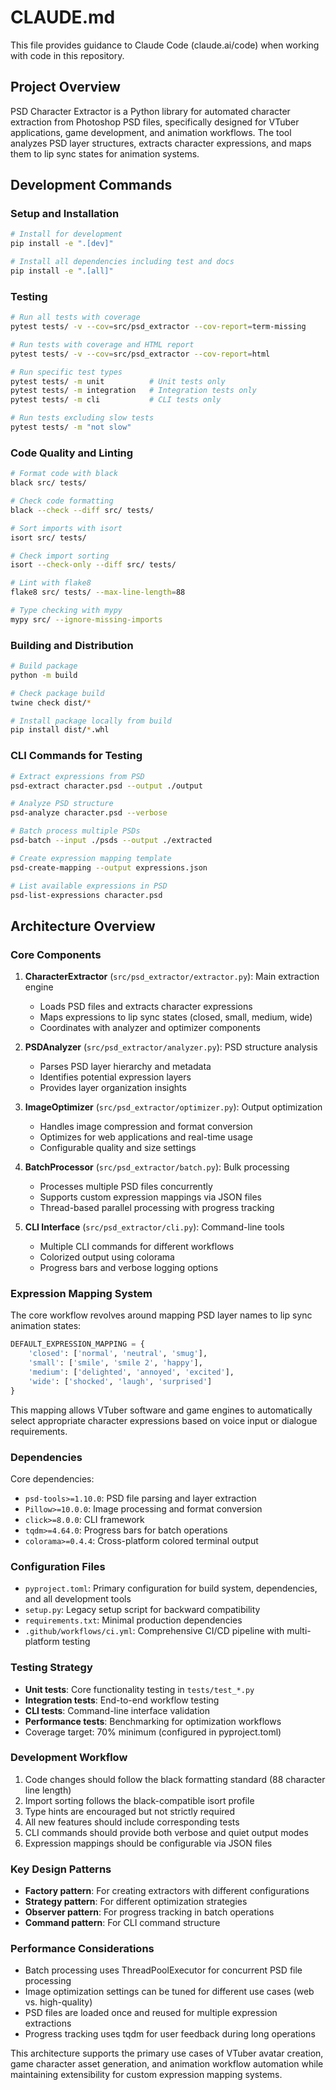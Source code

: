# CLAUDE.md

This file provides guidance to Claude Code (claude.ai/code) when working with code in this repository.

## Project Overview

PSD Character Extractor is a Python library for automated character extraction from Photoshop PSD files, specifically designed for VTuber applications, game development, and animation workflows. The tool analyzes PSD layer structures, extracts character expressions, and maps them to lip sync states for animation systems.

## Development Commands

### Setup and Installation
```bash
# Install for development
pip install -e ".[dev]"

# Install all dependencies including test and docs
pip install -e ".[all]"
```

### Testing
```bash
# Run all tests with coverage
pytest tests/ -v --cov=src/psd_extractor --cov-report=term-missing

# Run tests with coverage and HTML report
pytest tests/ -v --cov=src/psd_extractor --cov-report=html

# Run specific test types
pytest tests/ -m unit          # Unit tests only
pytest tests/ -m integration   # Integration tests only
pytest tests/ -m cli           # CLI tests only

# Run tests excluding slow tests
pytest tests/ -m "not slow"
```

### Code Quality and Linting
```bash
# Format code with black
black src/ tests/

# Check code formatting
black --check --diff src/ tests/

# Sort imports with isort
isort src/ tests/

# Check import sorting
isort --check-only --diff src/ tests/

# Lint with flake8
flake8 src/ tests/ --max-line-length=88

# Type checking with mypy
mypy src/ --ignore-missing-imports
```

### Building and Distribution
```bash
# Build package
python -m build

# Check package build
twine check dist/*

# Install package locally from build
pip install dist/*.whl
```

### CLI Commands for Testing
```bash
# Extract expressions from PSD
psd-extract character.psd --output ./output

# Analyze PSD structure
psd-analyze character.psd --verbose

# Batch process multiple PSDs
psd-batch --input ./psds --output ./extracted

# Create expression mapping template
psd-create-mapping --output expressions.json

# List available expressions in PSD
psd-list-expressions character.psd
```

## Architecture Overview

### Core Components

1. **CharacterExtractor** (`src/psd_extractor/extractor.py`): Main extraction engine
   - Loads PSD files and extracts character expressions
   - Maps expressions to lip sync states (closed, small, medium, wide)
   - Coordinates with analyzer and optimizer components

2. **PSDAnalyzer** (`src/psd_extractor/analyzer.py`): PSD structure analysis
   - Parses PSD layer hierarchy and metadata
   - Identifies potential expression layers
   - Provides layer organization insights

3. **ImageOptimizer** (`src/psd_extractor/optimizer.py`): Output optimization
   - Handles image compression and format conversion
   - Optimizes for web applications and real-time usage
   - Configurable quality and size settings

4. **BatchProcessor** (`src/psd_extractor/batch.py`): Bulk processing
   - Processes multiple PSD files concurrently
   - Supports custom expression mappings via JSON files
   - Thread-based parallel processing with progress tracking

5. **CLI Interface** (`src/psd_extractor/cli.py`): Command-line tools
   - Multiple CLI commands for different workflows
   - Colorized output using colorama
   - Progress bars and verbose logging options

### Expression Mapping System

The core workflow revolves around mapping PSD layer names to lip sync animation states:

```python
DEFAULT_EXPRESSION_MAPPING = {
    'closed': ['normal', 'neutral', 'smug'],
    'small': ['smile', 'smile 2', 'happy'],
    'medium': ['delighted', 'annoyed', 'excited'],
    'wide': ['shocked', 'laugh', 'surprised']
}
```

This mapping allows VTuber software and game engines to automatically select appropriate character expressions based on voice input or dialogue requirements.

### Dependencies

Core dependencies:
- `psd-tools>=1.10.0`: PSD file parsing and layer extraction
- `Pillow>=10.0.0`: Image processing and format conversion
- `click>=8.0.0`: CLI framework
- `tqdm>=4.64.0`: Progress bars for batch operations
- `colorama>=0.4.4`: Cross-platform colored terminal output

### Configuration Files

- `pyproject.toml`: Primary configuration for build system, dependencies, and all development tools
- `setup.py`: Legacy setup script for backward compatibility
- `requirements.txt`: Minimal production dependencies
- `.github/workflows/ci.yml`: Comprehensive CI/CD pipeline with multi-platform testing

### Testing Strategy

- **Unit tests**: Core functionality testing in `tests/test_*.py`
- **Integration tests**: End-to-end workflow testing
- **CLI tests**: Command-line interface validation
- **Performance tests**: Benchmarking for optimization workflows
- Coverage target: 70% minimum (configured in pyproject.toml)

### Development Workflow

1. Code changes should follow the black formatting standard (88 character line length)
2. Import sorting follows the black-compatible isort profile
3. Type hints are encouraged but not strictly required
4. All new features should include corresponding tests
5. CLI commands should provide both verbose and quiet output modes
6. Expression mappings should be configurable via JSON files

### Key Design Patterns

- **Factory pattern**: For creating extractors with different configurations
- **Strategy pattern**: For different optimization strategies
- **Observer pattern**: For progress tracking in batch operations
- **Command pattern**: For CLI command structure

### Performance Considerations

- Batch processing uses ThreadPoolExecutor for concurrent PSD file processing
- Image optimization settings can be tuned for different use cases (web vs. high-quality)
- PSD files are loaded once and reused for multiple expression extractions
- Progress tracking uses tqdm for user feedback during long operations

This architecture supports the primary use cases of VTuber avatar creation, game character asset generation, and animation workflow automation while maintaining extensibility for custom expression mapping systems.